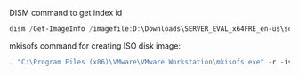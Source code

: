 DISM command to get index id
```powershell
dism /Get-ImageInfo /imagefile:D:\Downloads\SERVER_EVAL_x64FRE_en-us\sources\install.wim
```
mkisofs command for creating ISO disk image:
```powershell
. "C:\Program Files (x86)\VMware\VMware Workstation\mkisofs.exe" -r -iso-level 4 -output "C:\DESTINATION\Windows10_autounatted.iso" "C:\SOURCE"
```
